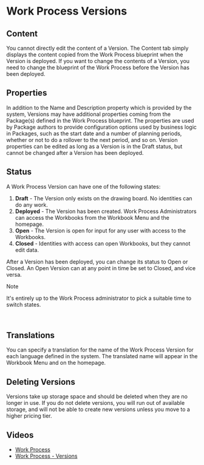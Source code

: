 
# Work Process Versions

## Content

You cannot directly edit the content of a Version. The Content tab simply displays the content copied from the Work Process blueprint when the Version is deployed. If you want to change the contents of a Version, you need to change the blueprint of the Work Process before the Version has been deployed.
<br/>

## Properties

In addition to the Name and Description property which is provided by the system, Versions may have additional properties coming from the Package(s) defined in the Work Process blueprint. The properties are used by Package authors to provide configuration options used by business logic in Packages, such as the start date and a number of planning periods, whether or not to do a rollover to the next period, and so on.
Version properties can be edited as long as a Version is in the Draft status, but cannot be changed after a Version has been deployed.
<br/>

## Status

A Work Process Version can have one of the following states:

1. **Draft** - The Version only exists on the drawing board. No identities can do any work.
2. **Deployed** - The Version has been created. Work Process Administrators can access the Workbooks from the Workbook Menu and the homepage.
3. **Open** - The Version is open for input for any user with access to the Workbooks.
4. **Closed** - Identities with access can open Workbooks, but they cannot edit data.

After a Version has been deployed, you can change its status to Open or Closed.
An Open Version can at any point in time be set to Closed, and vice versa. 

 
> [!NOTE]
> It's entirely up to the Work Process administrator to pick a suitable time to switch states.
<br/>

## Translations

You can specify a translation for the name of the Work Process Version for each language defined in the system.
The translated name will appear in the Workbook Menu and on the homepage.
<br/>

## Deleting Versions

Versions take up storage space and should be deleted when they are no longer in use.
If you do not delete versions, you will run out of available storage, and will not be able to create new versions unless you move to a higher pricing tier.


## Videos

* [Work Process](../../videos/workprocess.md)
* [Work Process - Versions](https://profitbasedocs.blob.core.windows.net/videos/Work%20Process%20Versions.mp4)

